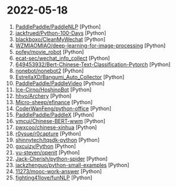 # 2022-05-18

1. [PaddlePaddle/PaddleNLP](https://github.com/PaddlePaddle/PaddleNLP "Easy-to-use and powerful NLP library with Awesome model zoo, supporting wide-range of NLP tasks from research to industrial applications, including Neural Search, Question Answering, Information Extraction and Sentiment Analysis end-to-end system.") [Python]
2. [jackfrued/Python-100-Days](https://github.com/jackfrued/Python-100-Days "Python - 100天从新手到大师") [Python]
3. [blackboxo/CleanMyWechat](https://github.com/blackboxo/CleanMyWechat "自动删除 PC 端微信缓存数据，包括从所有聊天中自动下载的大量文件、视频、图片等数据内容，解放你的空间。") [Python]
4. [WZMIAOMIAO/deep-learning-for-image-processing](https://github.com/WZMIAOMIAO/deep-learning-for-image-processing "deep learning for image processing including classification and object-detection etc.") [Python]
5. [pofey/movie_robot](https://github.com/pofey/movie_robot "轻松便捷的与家人和朋友，一同享受多终端- 致的高品质私有化观影体验。") [Python]
6. [ecat-sec/wechat_info_collect](https://github.com/ecat-sec/wechat_info_collect "调查取证 | 针对微信客户端的信息收集工具, 自动化提取本地PC所有的微信信息, 包括微信号, 手机号等") [Python]
7. [649453932/Bert-Chinese-Text-Classification-Pytorch](https://github.com/649453932/Bert-Chinese-Text-Classification-Pytorch "使用Bert，ERNIE，进行中文文本分类") [Python]
8. [nonebot/nonebot2](https://github.com/nonebot/nonebot2 "跨平台 Python 异步机器人框架 / Asynchronous multi-platform robot framework written in Python") [Python]
9. [EstrellaXD/Bangumi_Auto_Collector](https://github.com/EstrellaXD/Bangumi_Auto_Collector "") [Python]
10. [PaddlePaddle/PaddleVideo](https://github.com/PaddlePaddle/PaddleVideo "基于模块化的设计，提供丰富的视频算法实现、产业级的视频算法优化与应用，包括安防、体育、互联网、媒体等行业的动作定位与识别、行为分析、智能封面、视频标注、视频打标签等，涵盖动作识别与视频分类、动作定位、动作检测、多模态文本视频检索等技术。") [Python]
11. [Ice-Cirno/HoshinoBot](https://github.com/Ice-Cirno/HoshinoBot "A qqbot for Princess Connect Re:Dive (and other usage :)") [Python]
12. [hhyo/Archery](https://github.com/hhyo/Archery "SQL 审核查询平台") [Python]
13. [Micro-sheep/efinance](https://github.com/Micro-sheep/efinance "efinance 是一个可以快速获取基金、股票、债券、期货数据的 Python 库，回测以及量化交易的好帮手！🚀🚀🚀") [Python]
14. [CoderWanFeng/python-office](https://github.com/CoderWanFeng/python-office "pip install python-office") [Python]
15. [PaddlePaddle/PaddleX](https://github.com/PaddlePaddle/PaddleX "PaddlePaddle End-to-End Development Toolkit（『飞桨』深度学习全流程开发工具）") [Python]
16. [ymcui/Chinese-BERT-wwm](https://github.com/ymcui/Chinese-BERT-wwm "Pre-Training with Whole Word Masking for Chinese BERT（中文BERT-wwm系列模型）") [Python]
17. [pwxcoo/chinese-xinhua](https://github.com/pwxcoo/chinese-xinhua "📙 中华新华字典数据库。包括歇后语，成语，词语，汉字。") [Python]
18. [r0ysue/r0capture](https://github.com/r0ysue/r0capture "安卓应用层抓包通杀脚本") [Python]
19. [shinnytech/tqsdk-python](https://github.com/shinnytech/tqsdk-python "天勤量化开发包, 期货量化, 实时行情/历史数据/实盘交易") [Python]
20. [gxcuizy/Python](https://github.com/gxcuizy/Python "Python3编写的各种大小程序，包含从零学Python系列、12306抢票、省市区地址库以及系列网站爬虫等学习源码") [Python]
21. [yu-steven/openit](https://github.com/yu-steven/openit "Openit订阅致力于打造免费无感的翻墙环境") [Python]
22. [Jack-Cherish/python-spider](https://github.com/Jack-Cherish/python-spider "🌈Python3网络爬虫实战：淘宝、京东、网易云、B站、12306、抖音、笔趣阁、漫画小说下载、音乐电影下载等") [Python]
23. [jackzhenguo/python-small-examples](https://github.com/jackzhenguo/python-small-examples "告别枯燥，致力于打造 Python 实用小例子，更多Python良心教程见 Python中文网 http://www.zglg.work") [Python]
24. [11273/mooc-work-answer](https://github.com/11273/mooc-work-answer "🥇=🎉免费开源🎉，智慧职教 职教云 mooc 慕课 MOOC学院 ✅答题 ✅考试 ✅测验 ✅刷课💯 mooc.icve.com.cn 自动刷课答题考试100分程序，对应自动生成题库匹配答案📜，准确率100%，稳定，免费工具，简单上手🎁") [Python]
25. [fighting41love/funNLP](https://github.com/fighting41love/funNLP "中英文敏感词、语言检测、中外手机/电话归属地/运营商查询、名字推断性别、手机号抽取、身份证抽取、邮箱抽取、中日文人名库、中文缩写库、拆字词典、词汇情感值、停用词、反动词表、暴恐词表、繁简体转换、英文模拟中文发音、汪峰歌词生成器、职业名称词库、同义词库、反义词库、否定词库、汽车品牌词库、汽车零件词库、连续英文切割、各种中文词向量、公司名字大全、古诗词库、IT词库、财经词库、成语词库、地名词库、历史名人词库、诗词词库、医学词库、饮食词库、法律词库、汽车词库、动物词库、中文聊天语料、中文谣言数据、百度中文问答数据集、句子相似度匹配算法集合、bert资源、文本生成&摘要相关工具、cocoNLP信息抽取工具、国内电话号码正则匹配、清华大学XLORE:中英文跨语言百科知识图谱、清华大学人工智能技术…") [Python]

